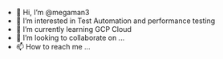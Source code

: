 - 👋 Hi, I’m @megaman3
- 👀 I’m interested in Test Automation and performance testing
- 🌱 I’m currently learning GCP Cloud
- 💞️ I’m looking to collaborate on ...
- 📫 How to reach me ...

<!---
megaman3/megaman3 is a ✨ special ✨ repository because its `README.md` (this file) appears on your GitHub profile.
You can click the Preview link to take a look at your changes.
--->
